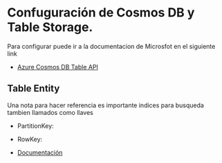 # Confuguración de Cosmos DB y Table Storage. 

Para configurar puede ir a la documentacion de Microsfot en el siguiente link
- [Azure Cosmos DB Table API](https://docs.microsoft.com/en-us/azure/cosmos-db/tutorial-develop-table-dotnet)

## Table Entity
Una nota para hacer referencia es importante indices para busqueda tambien llamados como llaves
- PartitionKey:
- RowKey:

- [Documentación](https://docs.microsoft.com/en-us/dotnet/api/microsoft.azure.cosmos.table.tableentity?view=azure-dotnet)